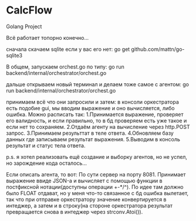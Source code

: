 # CalcFlow
Golang Project

Всё работает топорно конечно...

cначала скачаем sqlite если у вас его нет:
go get github.com/mattn/go-sqlite3

В общем, запускаем orchest.go по типу: 
go run backend/internal/orchestrator/orchest.go

дальше открываем новый терминал и делаем тоже самое с агентом:
go run backend/internal/orchestrator/orchest.go

принимаем всё что они запросили и затем:
в консоли оркестратора есть подобие gui, мы вводим выражение и оно вычисляется, либо ошибка. Можно расписать так:
  1.Принимается выражение, проверяет его валидность, и если правильно, то в бд проверяем есть уже такое и если нет то сохраняем.
  2.Отдаём агенту на вычисление через http.POST запрос.
  3.Принимаем результтат в теле ответа.
  4.Обновляем базу данных где записываем результат выражения.
  5.Выводим в консоль результат и статус тела ответа.

p.s. я хотел реализовать ещё создание и выборку агентов, но не успел, но зарождение кода осталось...

Если описать агента, то вот:
По сути сервер на порту 8081. Принимает выражение ввиде JSON-а и вычисляет с помощью функции
в постфиксной нотации(доступны операции +-*/^). По идее там должно было FLOAT отдават, но у
меня что-то связанное с бд ошибка вылетает, так что при отправке оркестратору значение конвертируется
в интеджер, а затем и в строку(на стороне оркестратора результат превращается снова в интеджер через strconv.Atoi()).
